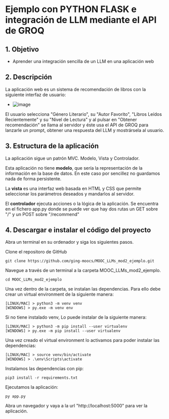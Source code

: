 # Ejemplo con PYTHON FLASK e integración de LLM mediante el API de GROQ


## 1. Objetivo

- Aprender una integración sencilla de un LLM en una aplicación web

## 2. Descripción
La aplicación web es un sistema de recomendación de libros con la siguiente interfaz de usuario:
- ![image](https://github.com/user-attachments/assets/04e4bf67-fa14-4fc1-ae83-f0990f6aba6e)

El usuario selecciona "Género Literario", su "Autor Favorito", "Libros Leídos Recientemente" y su "Nivel de Lectura" y al pulsar en "Obtener recomendación" se llama al servidor y éste usa el API de GROQ para lanzarle un prompt, obtener una respuesta del LLM y mostrársela al usuario.

## 3. Estructura de la aplicación

La aplicación sigue un patrón MVC. Modelo, Vista y Controlador. 

Esta aplicación no tiene **modelo**, que sería la representación de la información en la base de datos. En este caso por sencillez no guardamos nada de forma persistente.

La **vista** es una interfaz web basada en HTML y CSS que permite seleccionar los parámetros deseados y mandarlos al servidor.

El **controlador** ejecuta acciones o la lógica de la aplicación. Se encuentra en el fichero app.py donde se puede ver que hay dos rutas un GET sobre "/" y un POST sobre "/recommend"

## 4. Descargar e instalar el código del proyecto

Abra un terminal en su ordenador y siga los siguientes pasos.

Clone el repositoro de GitHub
```
git clone https://github.com/ging-moocs/MOOC_LLMs_mod2_ejemplo.git
```

Navegue a través de un terminal a la carpeta MOOC_LLMs_mod2_ejemplo.
```
cd MOOC_LLMs_mod2_ejemplo
```

Una vez dentro de la carpeta, se instalan las dependencias. Para ello debe crear un virtual environment de la siguiente manera:

```
[LINUX/MAC] > python3 -m venv venv
[WINDOWS] > py.exe -m venv env
```

Si no tiene instalado venv, Lo puede instalar de la siguiente manera:

```
[LINUX/MAC] > python3 -m pip install --user virtualenv
[WINDOWS] > py.exe -m pip install --user virtualenv
```

Una vez creado el virtual environment lo activamos para poder instalar las dependencias:

```
[LINUX/MAC] > source venv/bin/activate
[WINDOWS] > .\env\Scripts\activate
```

Instalamos las dependencias con pip:

```
pip3 install -r requirements.txt 
```

Ejecutamos la aplicación:
```
py app.py
```

Abra un navegador y vaya a la url "http://localhost:5000" para ver la aplicación.



